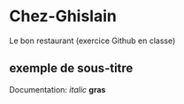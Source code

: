 # Chez-Ghislain
Le bon restaurant (exercice Github en classe)


## exemple de sous-titre
Documentation: 
_italic_
**gras**
